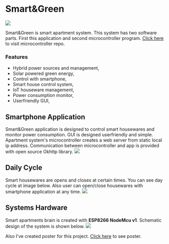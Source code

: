 # Smart&Green

![](https://raw.githubusercontent.com/bilalguvenc/SmartGreen-AndroidApp/master/project-images/smartgreen-repository-template.png)

Smart&Green is smart apartment system. This system has two software parts. First this application and second microcontroller program. [Click here](https://github.com/bilalguvenc/SmartGreen-Microcontroller "Microcontroller Program") to visit microcontroller repo.

### Features
- Hybrid power sources and management,
- Solar powered green energy,
- Control with smartphone,
- Smart house control system,
- IoT houseware management,
- Power consumption monitor,
- Userfriendly GUI,

## Smartphone Application
Smart&Green application is designed to control smart housewares and monitor power consumption. GUI is designed userfriendly and simple.
Apartment system's microcontroller creates a web server from static local ip address. Communication between microcontroller and app is provided with open source Okhttp library. 
![](https://raw.githubusercontent.com/bilalguvenc/SmartGreen-AndroidApp/master/project-images/app.png)

## Daily Cycle
Smart housewares are opens and closes at certain times. You can see day cycle at image below. Also user can open/close housewares with smartphone application at any time. 
![](https://raw.githubusercontent.com/bilalguvenc/SmartGreen-AndroidApp/master/project-images/automationcycle.png)

## Systems Hardware
Smart apartments brain is created with **ESP8266 NodeMcu v1**. Schematic design of the system is shown below.
![](https://raw.githubusercontent.com/bilalguvenc/SmartGreen-AndroidApp/master/project-images/schema.png)

Also I've created poster for this project. [Click here](https://github.com/bilalguvenc/SmartGreen-AndroidApp/blob/master/project-images/smartngreen.pdf "Click here") to see poster.


